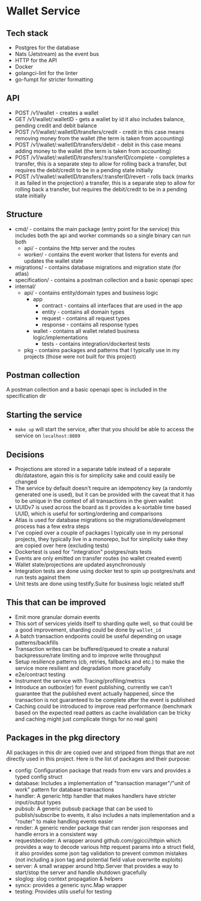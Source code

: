 # Wallet Service

## Tech stack
- Postgres for the database
- Nats (Jetstream) as the event bus
- HTTP for the API
- Docker
- golangci-lint for the linter 
- go-fumpt for stricter formatting

## API 
- POST /v1/wallet - creates a wallet
- GET /v1/wallet/:walletID - gets a wallet by id it also includes balance, pending credit and debit balance 
- POST /v1/wallet/:walletID/transfers/credit - credit in this case means removing money from the wallet (the term is taken from accounting)
- POST /v1/wallet/:walletID/transfers/debit - debit in this case means adding money to the wallet (the term is taken from accounting)
- POST /v1/wallet/:walletID/transfers/:transferID/complete - completes a transfer, this is a separate step to allow for rolling back a transfer, but requires the debit/credit to be in a pending state initially 
- POST /v1/wallet/:walletID/transfers/:transferID/revert - rolls back (marks it as failed in the projection) a transfer, this is a separate step to allow for rolling back a transfer, but requires the debit/credit to be in a pending state initially

## Structure
- cmd/ - contains the main package (entry point for the service) this includes both the api and worker commands so a single binary can run both
  - api/ - contains the http server and the routes
  - worker/ - contains the event worker that listens for events and updates the wallet state
- migrations/ - contains database migrations and migration state (for atlas) 
- specification/ - contains a postman collection and a basic openapi spec
- internal/
    - api/ - contains entity/domain types and business logic
        - app 
           - contract - contains all interfaces that are used in the app
           - entity - contains all domain types 
           - request - contains all request types
           - response - contains all response types
        - wallet - contains all wallet related business logic/implementations
            - tests - contains integration/dockertest tests 
    - pkg - contains packages and patterns that I typically use in my projects (those were not built for this project)
## Postman collection
A postman collection and a basic openapi spec is included in the specification dir

## Starting the service
- `make up` will start the service, after that you should be able to access the service on `localhost:8089`

## Decisions 
- Projections are stored in a separate table instead of a separate db/datastore, again this is for simplicity sake and could easily be changed
- The service by default doesn't require an idempotency key (a randomly generated one is used), but it can be provided with the caveat that it has to be unique in the context of all transactions in the given wallet
- UUIDv7 is used across the board as it provides a k-sortable time based UUID, which is useful for sorting/ordering and comparisons
- Atlas is used for database migrations so the migrations/development process has a few extra steps 
- I've copied over a couple of packages I typically use in my personal projects, they typically live in a monorepo, but for simplicity sake they are copied over here (excluding tests)
- Dockertest is used for "integration" postgres/nats tests 
- Events are only emitted on transfer routes (no wallet created event)
- Wallet state/projections are updated asynchronously
- Integration tests are done using docker test to spin up postgres/nats and run tests against them
- Unit tests are done using testify.Suite for business logic related stuff 


## This that can be improved 
- Emit more granular domain events
- This sort of services yields itself to sharding quite well, so that could be a good improvement, sharding could be done by `wallet_id`
- A batch transaction endpoints could be useful depending on usage patterns/backfills 
- Transaction writes can be buffered/queued to create a natural backpressure/rate limiting and to improve write throughput
- Setup resilience patterns (cb, retries, fallbacks and etc.) to make the service more resilient and degradation more gracefully 
- e2e/contract testing 
- Instrument the service with Tracing/profiling/metrics
- Introduce an outbox(er) for event publishing, currently we can't guarantee that the published event actually happened, since the transaction is not guaranteed to be complete after the event is published
- Caching could be introduced to improve read performance (benchmark based on the expected read patters as cache invalidation can be tricky and caching might just complicate things for no real gain)


## Packages in the pkg directory
All packages in this dir are copied over and stripped from things that are not directly used in this project. Here is the list of packages and their purpose:
- config: Configuration package that reads from env vars and provides a typed config struct
- database: Includes a implementation of "transaction manager"/"unit of work" pattern for database transactions
- handler: A generic http handler that makes handlers have stricter input/output types
- pubsub: A generic pubsub package that can be used to publish/subscribe to events, it also includes a nats implementation and a "router" to make handling events easier
- render: A generic render package that can render json responses and handle errors in a consistent way
- requestdecoder: A wrapper around github.com/ggicci/httpin which provides a way to decode various http request params into a struct field, it also provides some json tag validation to prevent common mistakes (not including a json tag and potential field value overwrite exploits)
- server: A small wrapper around http.Server that provides a way to start/stop the server and handle shutdown gracefully 
- sloglog: slog context propagation & helpers
- syncx: provides a generic sync.Map wrapper
- testing: Provides utils useful for testing